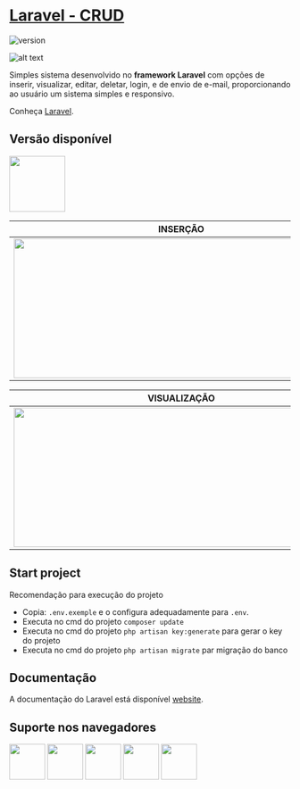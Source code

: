 # [Laravel - CRUD](https://laravel.com)

![version](https://img.shields.io/badge/version-1.0.0-blue.svg)

![alt text](https://uploaddeimagens.com.br/images/001/945/918/original/1.PNG "Laravel")

Simples sistema desenvolvido no **framework Laravel** com opções de inserir, visualizar, editar, deletar, login, e de envio de e-mail, proporcionando ao usuário um sistema simples e responsivo.

Conheça [Laravel](https://laravel.com).

## Versão disponível

[<img src="http://www.wallacesilva.com/blog/wp-content/uploads/2015/01/laravel-1.png" width="100" height="100" />](https://laravel.com)

| INSERÇÃO | EDIÇÃO | EDIÇÃO |
| --- | --- | --- |
| <img src="https://uploaddeimagens.com.br/images/001/946/018/original/2.PNG" width="600" height="250" /> | <img src="https://uploaddeimagens.com.br/images/001/946/041/original/5.PNG" width="600" height="250" /> | <img src="https://uploaddeimagens.com.br/images/001/946/041/original/5.PNG" width="600" height="250" />

| VISUALIZAÇÃO | CONTATO |
| --- | --- |
|<img src="https://uploaddeimagens.com.br/images/001/946/019/original/3.PNG" width="600" height="250" /> | <img src="https://uploaddeimagens.com.br/images/001/946/020/original/4.PNG" width="600" height="250" />

## Start project

Recomendação para execução do projeto

- Copia: `.env.exemple` e o configura adequadamente para `.env`.
- Executa no cmd do projeto `composer update`
- Executa no cmd do projeto `php artisan key:generate` para gerar o key do projeto
- Executa no cmd do projeto `php artisan migrate` par migração do banco

## Documentação
A documentação do Laravel está disponível  [website](https://laravel.com/docs/).

## Suporte nos navegadores

<img src="https://s3.amazonaws.com/creativetim_bucket/github/browser/chrome.png" width="64" height="64"> <img src="https://s3.amazonaws.com/creativetim_bucket/github/browser/firefox.png" width="64" height="64"> <img src="https://s3.amazonaws.com/creativetim_bucket/github/browser/edge.png" width="64" height="64"> <img src="https://s3.amazonaws.com/creativetim_bucket/github/browser/safari.png" width="64" height="64"> <img src="https://s3.amazonaws.com/creativetim_bucket/github/browser/opera.png" width="64" height="64">
